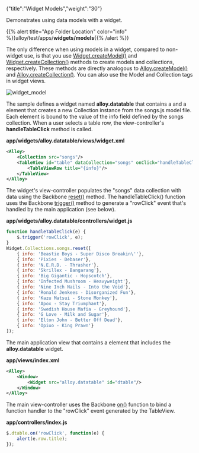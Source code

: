 {"title":"Widget Models","weight":"30"}

Demonstrates using data models with a widget.

{{% alert title="App Folder Location" color="info" %}}alloy/test/apps/**widgets/models**{{% /alert %}}

The only difference when using models in a widget, compared to non-widget use, is that you use [Widget.createModel()](#!/api/Alloy.Widget-method-createModel) and [Widget.createCollection()](#!/api/Alloy.Widget-method-createCollection) methods to create models and collections, respectively. These methods are directly analogous to [Alloy.createModel()](#!/api/Alloy-method-createModel) and [Alloy.createCollection()](#!/api/Alloy-method-createCollection). You can also use the Model and Collection tags in widget views.

![widget_model](/Images/appc/download/attachments/41845787/widget_model.png)

The sample defines a widget named **alloy.datatable** that contains a <TableView/> and a <Collection/> element that creates a new Collection instance from the songs.js model file. Each <TableViewRow/> element is bound to the value of the info field defined by the songs collection. When a user selects a table row, the view-controller's **handleTableClick** method is called.

**app/widgets/alloy.datatable/views/widget.xml**

```xml
<Alloy>
    <Collection src="songs"/>
    <TableView id="table" dataCollection="songs" onClick="handleTableClick">
        <TableViewRow title="{info}"/>
    </TableView>
</Alloy>
```

The widget's view-controller populates the "songs" data collection with data using the Backbone [reset()](http://docs.appcelerator.com/backbone/0.9.2/#Collection-reset) method. The handleTableClick() function uses the Backbone [trigger()](http://docs.appcelerator.com/backbone/0.9.2/#Events-trigger) method to generate a "rowClick" event that's handled by the main application (see below).

**app/widgets/alloy.datatable/controllers/widget.js**

```javascript
function handleTableClick(e) {
    $.trigger('rowClick', e);
}
Widget.Collections.songs.reset([
    { info: 'Beastie Boys - Super Disco Breakin\''},
    { info: 'Pixies - Debaser'},
    { info: 'N.E.R.D. - Thrasher'},
    { info: 'Skrillex - Bangarang'},
    { info: 'Big Gigantic - Hopscotch'},
    { info: 'Infected Mushroom - Heavyweight'},
    { info: 'Nine Inch Nails - Into the Void'},
    { info: 'Ronald Jenkees - Disorganized Fun'},
    { info: 'Kazu Matsui - Stone Monkey'},
    { info: 'Apox - Stay Triumphant'},
    { info: 'Swedish House Mafia - Greyhound'},
    { info: 'G Love - Milk and Sugar'},
    { info: 'Elton John - Better Off Dead'},
    { info: 'Opiuo - King Prawn'}
]);
```

The main application view that contains a <Widget/> element that includes the **alloy.datatable** widget.

**app/views/index.xml**

```xml
<Alloy>
    <Window>
        <Widget src="alloy.datatable" id="dtable"/>
    </Window>
</Alloy>
```

The main view-controller uses the Backbone [on()](http://docs.appcelerator.com/backbone/0.9.2/#Events-on) function to bind a function handler to the "rowClick" event generated by the TableView.

**app/controllers/index.js**

```javascript
$.dtable.on('rowClick', function(e) {
    alert(e.row.title);
});
```
